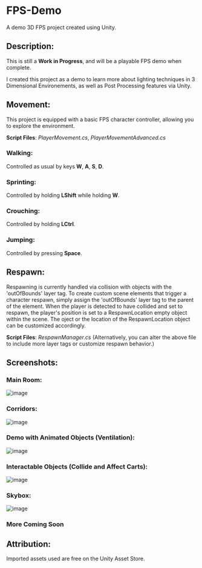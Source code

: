 # FPS-Demo
A demo 3D FPS project created using Unity. 

## Description:
This is still a __Work in Progress__, and will be a playable FPS demo when complete.

I created this project as a demo to learn more about lighting techniques in 3 Dimensional Environements, as well as Post Processing features via Unity.

## Movement:
This project is equipped with a basic FPS character controller, allowing you to explore the environment.

__Script Files__: _PlayerMovement.cs_, _PlayerMovementAdvanced.cs_

### Walking:
Controlled as usual by keys __W__, __A__, __S__, __D__.
### Sprinting:
Controlled by holding __LShift__ while holding __W__.
### Crouching:
Controlled by holding __LCtrl__.
### Jumping:
Controlled by pressing __Space__.

## Respawn:
Respawning is currently handled via collision with objects with the 'outOfBounds' layer tag. To create custom scene elements that trigger a character respawn, simply assign the 'outOfBounds' layer tag to the parent of the element.
When the player is detected to have collided and set to respawn, the player's position is set to a RespawnLocation empty object within the scene. The oject or the location of the RespawnLocation object can be customized accordingly.

__Script Files__: _RespawnManager.cs_
(Alternatively, you can alter the above file to include more layer tags or customize respawn behavior.)

## Screenshots:
### Main Room:
![image](https://github.com/VictorAuYeung/FPS-Demo/assets/69711600/5457b419-3ccb-4924-9986-9cac247f5a7f)

### Corridors:
![image](https://github.com/VictorAuYeung/FPS-Demo/assets/69711600/e518734b-6c08-4dd5-a4d0-f2611c01628c)

### Demo with Animated Objects (Ventilation):
![image](https://github.com/VictorAuYeung/FPS-Demo/assets/69711600/e97258fb-59b2-4793-94e8-05411c24bf9c)

### Interactable Objects (Collide and Affect Carts):
![image](https://github.com/VictorAuYeung/FPS-Demo/assets/69711600/3f5e53bd-3407-457f-b583-5ef2635015e2)

### Skybox:
![image](https://github.com/VictorAuYeung/FPS-Demo/assets/69711600/d8de9d1f-d7e5-445d-a519-722f4e645a7b)

### More Coming Soon

## Attribution:
Imported assets used are free on the Unity Asset Store.
